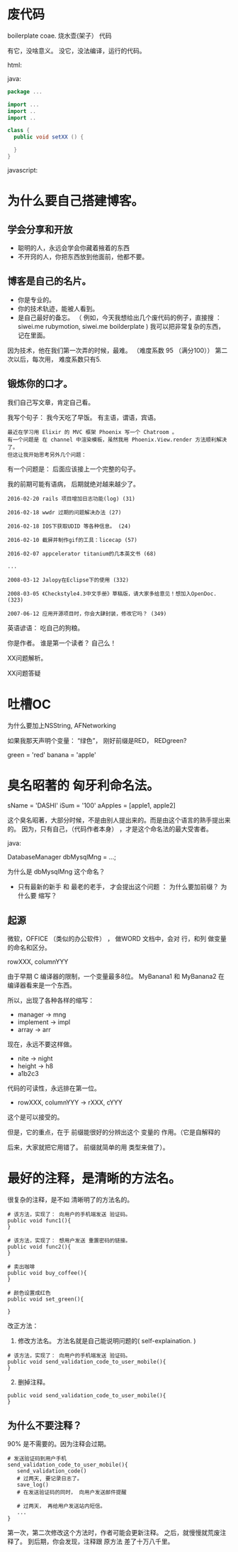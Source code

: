 # 废代码

boilerplate coae.
烧水壶(架子）  代码

有它，没啥意义。  没它，没法编译，运行的代码。


html:


<html>
  <head>
  </head>
  <body>
  </body>
</html>


java:

```java
package ...

import ...
import ..
import ..

class {
  public void setXX () {

  }
}
```


javascript:





# 为什么要自己搭建博客。


## 学会分享和开放

- 聪明的人，永远会学会你藏着掖着的东西
- 不开窍的人，你把东西放到他面前，他都不要。

## 博客是自己的名片。

- 你是专业的。
- 你的技术轨迹，能被人看到。
- 是自己最好的备忘。  （ 例如，今天我想给出几个废代码的例子，直接搜 ：  siwei.me rubymotion,
siwei.me boilderplate )  我可以把非常复杂的东西，记在里面。

因为技术，他在我们第一次弄的时候，最难。 （难度系数 95 （满分100））
第二次以后，每次用， 难度系数只有5.

## 锻炼你的口才。

我们自己写文章，肯定自己看。

我写个句子：   我今天吃了早饭。 有主语，谓语，宾语。


```
最近在学习用 Elixir 的 MVC 框架 Phoenix 写一个 Chatroom 。
有一个问题是 在 channel 中渲染模板，虽然我用 Phoenix.View.render 方法顺利解决了。
但这让我开始思考另外几个问题：
```

有一个问题是：  后面应该接上一个完整的句子。


我的前期可能有语病， 后期就绝对越来越少了。
```
2016-02-20 rails 项目增加日志功能(log) (31)

2016-02-18 wwdr 过期的问题解决办法 (27)

2016-02-18 IOS下获取UDID 等各种信息。 (24)

2016-02-10 截屏并制作gif的工具：licecap (57)

2016-02-07 appcelerator titanium的几本英文书 (68)

...

2008-03-12 Jalopy在Eclipse下的使用 (332)

2008-03-05 《Checkstyle4.3中文手册》草稿版，请大家多给意见！想加入OpenDoc. (323)

2007-06-12 应用开源项目时，你会大肆封装，修改它吗？ (349)
```

英语谚语：  吃自己的狗粮。

你是作者。 谁是第一个读者？  自己么！

XX问题解析。

XX问题答疑


# 吐槽OC

为什么要加上NSString,   AFNetworking

如果我那天声明个变量：  “绿色”，  刚好前缀是RED，  REDgreen?

green = 'red'
banana = 'apple'


# 臭名昭著的 匈牙利命名法。

sName = 'DASHI'
iSum = '100'
aApples = [apple1, apple2]

这个臭名昭著，大部分时候，不是由别人提出来的。而是由这个语言的熟手提出来的。
因为，只有自己，（代码作者本身） ，才是这个命名法的最大受害者。

java:

DatabaseManager   dbMysqlMng  = ...;

为什么是 dbMysqlMng 这个命名？

- 只有最新的新手  和 最老的老手， 才会提出这个问题
： 为什么要加前缀？
为什么要 缩写？

## 起源

微软，OFFICE （类似的办公软件） ， 做WORD 文档中，会对  行，和列 做变量的命名和区分。

rowXXX,   columnYYY

由于早期 C 编译器的限制，一个变量最多8位。  MyBanana1 和 MyBanana2 在编译器看来是一个东西。

所以，出现了各种各样的缩写：

- manager ->  mng
- implement  -> impl
- array  ->  arr

现在，永远不要这样做。

- nite   -> night
- height -> h8
- a1b2c3

代码的可读性，永远排在第一位。


- rowXXX,  columnYYY  ->  rXXX, cYYY

这个是可以接受的。

但是，它的重点，在于 前缀能很好的分辨出这个 变量的 作用。（它是自解释的

后来，大家就把它用错了。  前缀就简单的用 类型来做了）。


# 最好的注释，是清晰的方法名。

很复杂的注释，是不如 清晰明了的方法名的。


```
# 该方法，实现了： 向用户的手机端发送 验证码。
public void func1(){
}

# 该方法，实现了： 想用户发送 重置密码的链接。
public void func2(){
}

# 卖出咖啡
public void buy_coffee(){
}

# 颜色设置成红色
public void set_green(){

}
```


改正方法：

1. 修改方法名。 方法名就是自己能说明问题的( self-explaination. )
```
# 该方法，实现了： 向用户的手机端发送 验证码。
public void send_validation_code_to_user_mobile(){
}
```

2. 删掉注释。
```
public void send_validation_code_to_user_mobile(){
}
```

## 为什么不要注释？

90% 是不需要的。因为注释会过期。


```
# 发送验证码到用户手机
send_validation_code_to_user_mobile(){
   send_validation_code()
   # 过两天, 要记录日志了。
   save_log()
   # 在发送验证码的同时， 向用户发送邮件提醒

   # 过两天， 再给用户发送站内短信。
   ...
}
```

第一次，第二次修改这个方法时，作者可能会更新注释。
之后，就慢慢就荒废注释了。 到后期，你会发现，注释跟 原方法 差了十万八千里。

